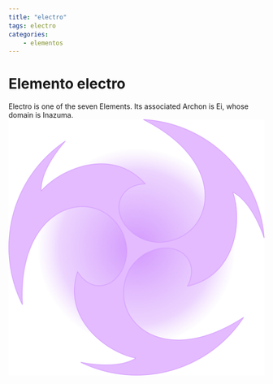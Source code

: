 ```yaml
---
title: "electro"
tags: electro
categories: 
    - elementos
---
```


# Elemento electro
Electro is one of the seven Elements. Its associated Archon is Ei, whose domain is Inazuma.
![electro](/assets/img/Electro.png)